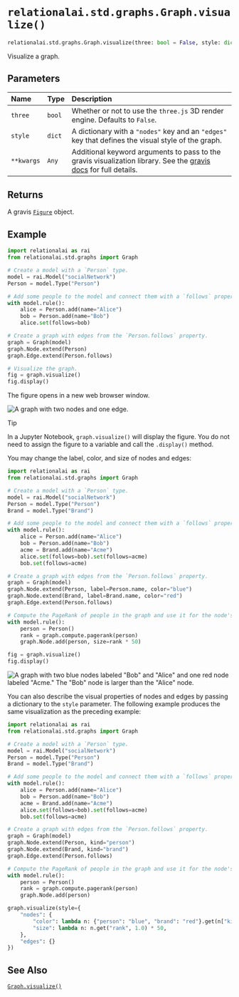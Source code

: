 # `relationalai.std.graphs.Graph.visualize()`

```python
relationalai.std.graphs.Graph.visualize(three: bool = False, style: dict = {}, **kwargs) ->
```

Visualize a graph.

## Parameters

| Name | Type | Description |
| :--- | :--- | :------ |
| `three` | `bool` | Whether or not to use the `three.js` 3D render engine. Defaults to `False`. |
| `style` | `dict` | A dictionary with a `"nodes"` key and an `"edges"` key that defines the visual style of the graph.
| `**kwargs` | `Any` | Additional keyword arguments to pass to the gravis visualization library. See the [gravis docs](https://robert-haas.github.io/gravis-docs/index.html) for full details. |

## Returns

A gravis [`Figure`](https://robert-haas.github.io/gravis-docs/rst/api/figure.html) object.

## Example

```python
import relationalai as rai
from relationalai.std.graphs import Graph

# Create a model with a `Person` type.
model = rai.Model("socialNetwork")
Person = model.Type("Person")

# Add some people to the model and connect them with a `follows` property.
with model.rule():
    alice = Person.add(name="Alice")
    bob = Person.add(name="Bob")
    alice.set(follows=bob)

# Create a graph with edges from the `Person.follows` property.
graph = Graph(model)
graph.Node.extend(Person)
graph.Edge.extend(Person.follows)

# Visualize the graph.
fig = graph.visualize()
fig.display()
```

The figure opens in a new web browser window.

![A graph with two nodes and one edge.](./img/graph-viz.png)

> [!TIP]
> In a Jupyter Notebook, `graph.visualize()` will display the figure.
> You do not need to assign the figure to a variable and call the `.display()` method.

You may change the label, color, and size of nodes and edges:

```python
import relationalai as rai
from relationalai.std.graphs import Graph

# Create a model with a `Person` type.
model = rai.Model("socialNetwork")
Person = model.Type("Person")
Brand = model.Type("Brand")

# Add some people to the model and connect them with a `follows` property.
with model.rule():
    alice = Person.add(name="Alice")
    bob = Person.add(name="Bob")
    acme = Brand.add(name="Acme")
    alice.set(follows=bob).set(follows=acme)
    bob.set(follows=acme)

# Create a graph with edges from the `Person.follows` property.
graph = Graph(model)
graph.Node.extend(Person, label=Person.name, color="blue")
graph.Node.extend(Brand, label=Brand.name, color="red")
graph.Edge.extend(Person.follows)

# Compute the PageRank of people in the graph and use it for the node's size.
with model.rule():
    person = Person()
    rank = graph.compute.pagerank(person)
    graph.Node.add(person, size=rank * 50)

fig = graph.visualize()
fig.display()
```

![A graph with two blue nodes labeled "Bob" and "Alice" and one red node labeled "Acme." The "Bob" node is larger than the "Alice" node.](./img/graph-viz-with-labels-and-colors.png)

You can also describe the visual properties of nodes and edges by passing a dictionary to the `style` parameter.
The following example produces the same visualization as the preceding example:

```python
import relationalai as rai
from relationalai.std.graphs import Graph

# Create a model with a `Person` type.
model = rai.Model("socialNetwork")
Person = model.Type("Person")
Brand = model.Type("Brand")

# Add some people to the model and connect them with a `follows` property.
with model.rule():
    alice = Person.add(name="Alice")
    bob = Person.add(name="Bob")
    acme = Brand.add(name="Acme")
    alice.set(follows=bob).set(follows=acme)
    bob.set(follows=acme)

# Create a graph with edges from the `Person.follows` property.
graph = Graph(model)
graph.Node.extend(Person, kind="person")
graph.Node.extend(Brand, kind="brand")
graph.Edge.extend(Person.follows)

# Compute the PageRank of people in the graph and use it for the node's size.
with model.rule():
    person = Person()
    rank = graph.compute.pagerank(person)
    graph.Node.add(person)

graph.visualize(style={
    "nodes": {
        "color": lambda n: {"person": "blue", "brand": "red"}.get(n["kind"]),
        "size": lambda n: n.get("rank", 1.0) * 50,
    },
    "edges": {}
})
```

## See Also

[`Graph.visualize()`](./visualize.md)
